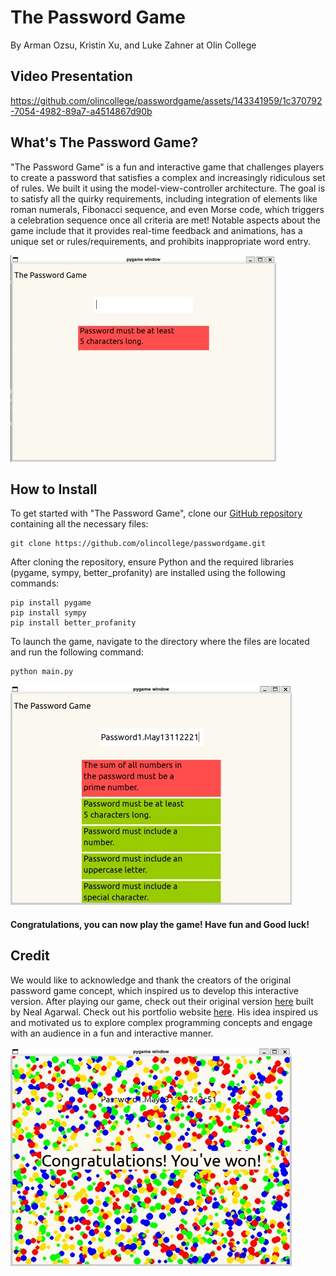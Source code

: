 # The Password Game
By Arman Ozsu, Kristin Xu, and Luke Zahner at Olin College

## Video Presentation
https://github.com/olincollege/passwordgame/assets/143341959/1c370792-7054-4982-89a7-a4514867d90b


## What's The Password Game?
"The Password Game" is a fun and interactive game that challenges players to create a password that satisfies a complex and increasingly ridiculous set of rules. We built it using the model-view-controller architecture. The goal is to satisfy all the quirky requirements, including integration of elements like roman numerals, Fibonacci sequence, and even Morse code, which triggers a celebration sequence once all criteria are met! Notable aspects about the game include that it provides real-time feedback and animations, has a unique set or rules/requirements, and prohibits inappropriate word entry.

![The Password Game GUI](images/passwordimg1.jpg "The Password Game")

## How to Install
To get started with "The Password Game", clone our [GitHub repository](https://github.com/olincollege/passwordgame.git "GitHub Link") containing all the necessary files:

```
git clone https://github.com/olincollege/passwordgame.git
```

After cloning the repository, ensure Python and the required libraries (pygame, sympy, better_profanity) are installed using the following commands:

```
pip install pygame
pip install sympy
pip install better_profanity
```

To launch the game, navigate to the directory where the files are located and run the following command:

```
python main.py
```

![The Password Game](images/passwordimg3.jpg "The Password Game")

#### Congratulations, you can now play the game! Have fun and Good luck!

## Credit
We would like to acknowledge and thank the creators of the original password game concept, which inspired us to develop this interactive version. After playing our game, check out their original version [here](https://neal.fun/password-game/here! "Game Link") built by Neal Agarwal. Check out his portfolio website [here](https://nealagarwal.me/! "Site Link"). His idea inspired us and motivated us to explore complex programming concepts and engage with an audience in a fun and interactive manner. 

![The Password Game Celebration Animation](images/passwordimg4.jpg "The Password Game")

